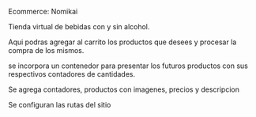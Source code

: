 Ecommerce: Nomikai

Tienda virtual de bebidas con y sin alcohol. 

Aqui podras agregar al carrito los productos que desees y procesar la compra de los mismos.

se incorpora un contenedor para presentar los futuros productos con sus respectivos contadores de cantidades.

Se agrega contadores, productos con imagenes, precios y descripcion

Se configuran las rutas del sitio